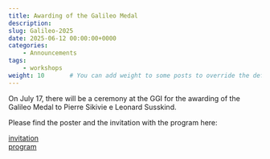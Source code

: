 ```yaml
---
title: Awarding of the Galileo Medal
description: 
slug: Galileo-2025
date: 2025-06-12 00:00:00+0000
categories:
    - Announcements
tags:
    - workshops
weight: 10       # You can add weight to some posts to override the default sorting (date descending)
---
```



On July 17, there will be a ceremony at the GGI for the awarding of the Galileo Medal to Pierre Sikivie e Leonard Susskind.

Please find the poster and the invitation with the program here:

[invitation](invito_ggi_2025.jpg)  
[program](locandina_ggi_2025.pdf)


